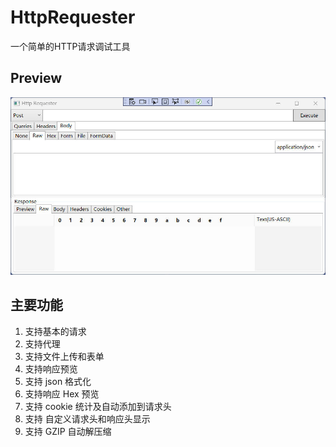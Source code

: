 # HttpRequester
 
一个简单的HTTP请求调试工具

## Preview

![http requester](screen/1.jpg)


## 主要功能

1. 支持基本的请求
2. 支持代理
3. 支持文件上传和表单
4. 支持响应预览
5. 支持 json 格式化
6. 支持响应 Hex 预览
7. 支持 cookie 统计及自动添加到请求头
8. 支持 自定义请求头和响应头显示
9. 支持 GZIP 自动解压缩